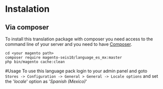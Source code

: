 # Instalation
## Via composer
To install this translation package with composer you need access to the command line of your server and you need to have [Composer](https://getcomposer.org).
```
cd <your magento path>
composer require magento-seis10/language_es_mx:master
php bin/magento cache:clean
```
#Usage
To use this language pack login to your admin panel and goto `Stores -> Configuration -> General > General -> Locale options` and set the '*locale*' option as '*Spanish (Mexico)*'
